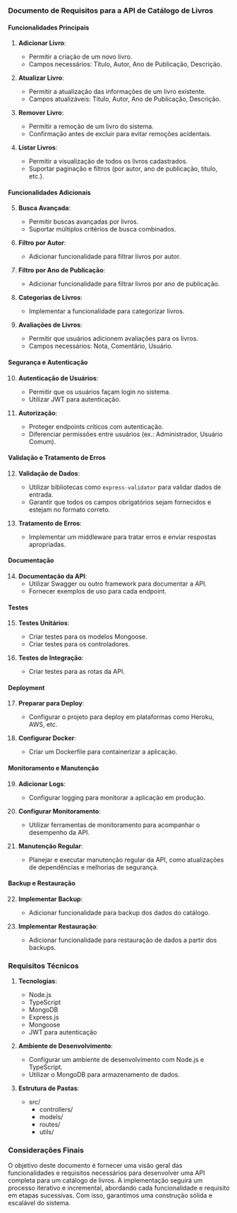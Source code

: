 ### Documento de Requisitos para a API de Catálogo de Livros

#### Funcionalidades Principais

1. **Adicionar Livro**:
    - Permitir a criação de um novo livro.
    - Campos necessários: Título, Autor, Ano de Publicação, Descrição.

2. **Atualizar Livro**:
    - Permitir a atualização das informações de um livro existente.
    - Campos atualizáveis: Título, Autor, Ano de Publicação, Descrição.

3. **Remover Livro**:
    - Permitir a remoção de um livro do sistema.
    - Confirmação antes de excluir para evitar remoções acidentais.

4. **Listar Livros**:
    - Permitir a visualização de todos os livros cadastrados.
    - Suportar paginação e filtros (por autor, ano de publicação, título, etc.).

#### Funcionalidades Adicionais

5. **Busca Avançada**:
    - Permitir buscas avançadas por livros.
    - Suportar múltiplos critérios de busca combinados.

6. **Filtro por Autor**:
    - Adicionar funcionalidade para filtrar livros por autor.

7. **Filtro por Ano de Publicação**:
    - Adicionar funcionalidade para filtrar livros por ano de publicação.

8. **Categorias de Livros**:
    - Implementar a funcionalidade para categorizar livros.

9. **Avaliações de Livros**:
    - Permitir que usuários adicionem avaliações para os livros.
    - Campos necessários: Nota, Comentário, Usuário.

#### Segurança e Autenticação

10. **Autenticação de Usuários**:
    - Permitir que os usuários façam login no sistema.
    - Utilizar JWT para autenticação.

11. **Autorização**:
    - Proteger endpoints críticos com autenticação.
    - Diferenciar permissões entre usuários (ex.: Administrador, Usuário Comum).

#### Validação e Tratamento de Erros

12. **Validação de Dados**:
    - Utilizar bibliotecas como `express-validator` para validar dados de entrada.
    - Garantir que todos os campos obrigatórios sejam fornecidos e estejam no formato correto.

13. **Tratamento de Erros**:
    - Implementar um middleware para tratar erros e enviar respostas apropriadas.

#### Documentação

14. **Documentação da API**:
    - Utilizar Swagger ou outro framework para documentar a API.
    - Fornecer exemplos de uso para cada endpoint.

#### Testes

15. **Testes Unitários**:
    - Criar testes para os modelos Mongoose.
    - Criar testes para os controladores.

16. **Testes de Integração**:
    - Criar testes para as rotas da API.

#### Deployment

17. **Preparar para Deploy**:
    - Configurar o projeto para deploy em plataformas como Heroku, AWS, etc.

18. **Configurar Docker**:
    - Criar um Dockerfile para containerizar a aplicação.

#### Monitoramento e Manutenção

19. **Adicionar Logs**:
    - Configurar logging para monitorar a aplicação em produção.

20. **Configurar Monitoramento**:
    - Utilizar ferramentas de monitoramento para acompanhar o desempenho da API.

21. **Manutenção Regular**:
    - Planejar e executar manutenção regular da API, como atualizações de dependências e melhorias de segurança.

#### Backup e Restauração

22. **Implementar Backup**:
    - Adicionar funcionalidade para backup dos dados do catálogo.

23. **Implementar Restauração**:
    - Adicionar funcionalidade para restauração de dados a partir dos backups.

### Requisitos Técnicos

1. **Tecnologias**:
    - Node.js
    - TypeScript
    - MongoDB
    - Express.js
    - Mongoose
    - JWT para autenticação

2. **Ambiente de Desenvolvimento**:
    - Configurar um ambiente de desenvolvimento com Node.js e TypeScript.
    - Utilizar o MongoDB para armazenamento de dados.

3. **Estrutura de Pastas**:
    - src/
        - controllers/
        - models/
        - routes/
        - utils/

### Considerações Finais

O objetivo deste documento é fornecer uma visão geral das funcionalidades e requisitos necessários para desenvolver uma
API completa para um catálogo de livros. A implementação seguirá um processo iterativo e incremental, abordando cada
funcionalidade e requisito em etapas sucessivas. Com isso, garantimos uma construção sólida e escalável do sistema.